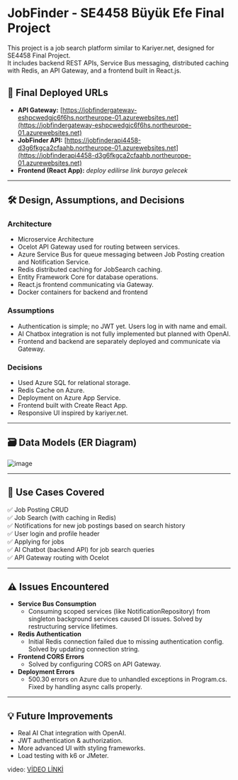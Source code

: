 # JobFinder - SE4458 Büyük Efe Final Project

This project is a job search platform similar to Kariyer.net, designed for SE4458 Final Project.  
It includes backend REST APIs, Service Bus messaging, distributed caching with Redis, an API Gateway, and a frontend built in React.js.

## 🚀 Final Deployed URLs

- **API Gateway:** [https://jobfindergateway-eshpcwedgjc6f6hs.northeurope-01.azurewebsites.net](https://jobfindergateway-eshpcwedgjc6f6hs.northeurope-01.azurewebsites.net)
- **JobFinder API:** [https://jobfinderapi4458-d3g6fkgca2cfaahb.northeurope-01.azurewebsites.net](https://jobfinderapi4458-d3g6fkgca2cfaahb.northeurope-01.azurewebsites.net)
- **Frontend (React App):** *deploy edilirse link buraya gelecek*

---

## 🛠 Design, Assumptions, and Decisions

### Architecture

- Microservice Architecture
- Ocelot API Gateway used for routing between services.
- Azure Service Bus for queue messaging between Job Posting creation and Notification Service.
- Redis distributed caching for JobSearch caching.
- Entity Framework Core for database operations.
- React.js frontend communicating via Gateway.
- Docker containers for backend and frontend

### Assumptions

- Authentication is simple; no JWT yet. Users log in with name and email.
- AI Chatbox integration is not fully implemented but planned with OpenAI.
- Frontend and backend are separately deployed and communicate via Gateway.

### Decisions

- Used Azure SQL for relational storage.
- Redis Cache on Azure.
- Deployment on Azure App Service.
- Frontend built with Create React App.
- Responsive UI inspired by kariyer.net.

---

## 🗃 Data Models (ER Diagram)

![image](https://github.com/user-attachments/assets/77197fd7-45ca-43b1-9744-b4221c4295fe)


---

## 🎯 Use Cases Covered

✅ Job Posting CRUD  
✅ Job Search (with caching in Redis)  
✅ Notifications for new job postings based on search history  
✅ User login and profile header  
✅ Applying for jobs  
✅ AI Chatbot (backend API) for job search queries  
✅ API Gateway routing with Ocelot

---

## ⚠️ Issues Encountered

- **Service Bus Consumption**
  - Consuming scoped services (like NotificationRepository) from singleton background services caused DI issues. Solved by restructuring service lifetimes.
- **Redis Authentication**
  - Initial Redis connection failed due to missing authentication config. Solved by updating connection string.
- **Frontend CORS Errors**
  - Solved by configuring CORS on API Gateway.
- **Deployment Errors**
  - 500.30 errors on Azure due to unhandled exceptions in Program.cs. Fixed by handling async calls properly.

---

## 💡 Future Improvements

- Real AI Chat integration with OpenAI.
- JWT authentication & authorization.
- More advanced UI with styling frameworks.
- Load testing with k6 or JMeter.

video:  [VİDEO LİNKİ]([https://jobfindergateway-eshpcwedgjc6f6hs.northeurope-01.azurewebsites.net](https://youtu.be/h19T-_WYFaw))
